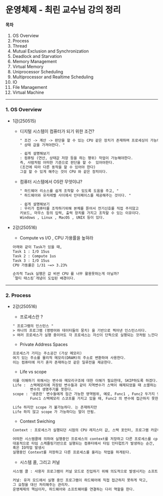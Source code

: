 # 운영체제 - 최린 교수님 강의 정리

#### 목차
1. OS Overview
2. Process
3. Thread
4. Mutual Exclusion and Synchronization
5. Deadlock and Starvation
6. Memory Management
7. Virtual Memory
8. Uniprocessor Scheduling
9. Multiprocessor and Realtime Scheduling
10. IO
11. File Management
12. Virtual Machine
---
### 1. OS Overview

- 1강(250515)
    - 디지털 시스템이 컴퓨터가 되기 위한 조건?
        ```txt
        " 조건 -> 계산 -> 판단을 할 수 있는 CPU 같은 장치가 존재하며 프로세싱이 가능해야한다. "
        " 상태 값을 가져야한다. "

        - 쉽게 설명해보기
        : 컴퓨팅 (연산, 상태값 저장 등을 하는 행위) 작업이 가능해야한다.
        즉, 사람처럼 어떠한 기준으로 판단을 할 수  있어야한다. 
        (조건에 따라 다른 동작을 할 수 있어야 한다)
        그걸 할 수 있게 해주는 것이 CPU 와 같은 장치이다.
        ```
    - 컴퓨터 시스템에서 OS란 무엇이냐?
        ```txt
        " 하드웨어 리소스를 쉽게 조작할 수 있도록 도움을 주고, "
        " 하드웨어와 유저레벨 사이에서 인터페이스를 제공해주는 것이다. "

        - 쉽게 설명해보기
        : 우리가 컴퓨터를 조작하기위해 본체를 뜯어서 전기신호를 직접 주지않고 
        키보드, 마우스 등의 입력, 출력 장치를 가지고 조작할 수 있는 이유이다.
        Windows , Linux , MacOS , UNIX 등이 있다.
        ```

- 2강(250516)
    - Compute vs I/O , CPU 가용률을 높혀라
    ```txt
    아래와 같이 Task가 있을 때,
    Task 1 : I/O 15us
    Task 2 : Compute 1us
    Task 3 : I/O 15us
    CPU 가동률은 1/31 ~=> 3.23%

    순차적 Task 실행은 값 비싼 CPU 를 너무 활용못하는게 아닐까?
    `멀티 태스킹`개념이 도입된 배경이다.
    ```

---
### 2. Process
- 2강(250516)
    - 프로세스란 ?
    ```txt
    " 프로그램의 인스턴스 "
    > 하나의 프로그램 (명령어와 데이터들의 뭉치) 을 기반으로 찍어낸 인스턴스이다.
    > 여러 프로세스가 실행 중이어도 각 프로세스는 자신이 단독으로 실행되는 것처럼 느낀다 (일루전).
    ```

    - Private Address Spaces
    ```txt
    프로세스가 가지는 주소공간 (가상 메모리)
    여기 있는 주소를 물리적 메모리(DRAM)의 주소로 변환하여 사용한다.
    이는 컴퓨터에 자기 혼자 존재하는것 같은 일루전을 제공한다.
    ```

    - Life vs scope
    ```txt
    이를 이해하기 위해서는 변수와 메모리구조에 대한 이해가 필요한데, SKIP하도록 하겠다.
    Life :  스택메모리에 저장된 변수들과 같이 지역변수가 스택이 해제되었을 때 소멸하는 등 
            변수의 생명주기를 뜻한다.
    scope : '생존한' 변수들에게 접근 가능한 영역범위, 예로, Func1 , Func2 두가지 영역이 있을 때,
            Func1 스택메모리 스코프를 가지고 있을 때, Func2 의 변수에 접근하지 못한다.

    Life 하지만 scope 가 불가능하다. 는 존재하지만
    Life 하지 않고 scope 가 가능하다는 말이 안됨.
    ```

    - Context Swiching
    ```txt
    Context : 프로세스가 실행되던 시점의 CPU 레지스터 값, 스택 포인터, 프로그램 카운터 등의 정보 집합

    어떠한 시스템콜에 의하여 실행중인 프로세스의 context를 저장하고 다른 프로세스를 cpu로 올리는 작업
    대표적으로 타임 스케쥴링기반으로 실행되는 컴퓨터에서 타임 인터럽트가 발생하는 순간, 
    혹은 IO작업 발생시
    실행중인 Context를 저장하고 다른 프로세스를 올리는 작업을 하게된다.
    ```

    - 시스템 콜, 그리고 커널 
    ```txt
    시스템 콜 : 사용자 프로그램이 커널 모드로 진입하기 위해 의도적으로 발생시키는 소프트웨어 인터럽트

    커널: 유저 모드에서 실행 중인 프로그램이 하드웨어에 직접 접근하지 못하게 막고, 
    그 요청을 대신 처리해주는 관리자.
    운영체제의 핵심이자, 하드웨어와 소프트웨어를 연결하는 다리 역할을 한다.
    ```